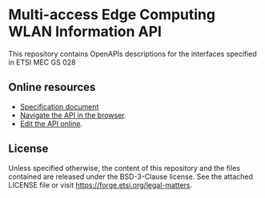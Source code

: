 # Multi-access Edge Computing WLAN Information API

This repository contains OpenAPIs descriptions for the interfaces specified in ETSI MEC GS 028

## Online resources

* [Specification document](https://www.etsi.org/deliver/etsi_gs/MEC/001_099/028/02.02.01_60/gs_MEC028v020201p.pdf)
* [Navigate the API in the browser](https://forge.etsi.org/swagger/ui/?url=https://forge.etsi.org/rep/mec/gs028-wai-api/raw/stf606-draft/WlanInformationApi.yaml).
* [Edit the API online](https://forge.etsi.org/swagger/editor/?url=https://forge.etsi.org/rep/mec/gs028-wai-api/raw/stf606-draft/WlanInformationApi.yaml).

## License

Unless specified otherwise, the content of this repository and the files contained are released under the BSD-3-Clause license.
See the attached LICENSE file or visit https://forge.etsi.org/legal-matters.
